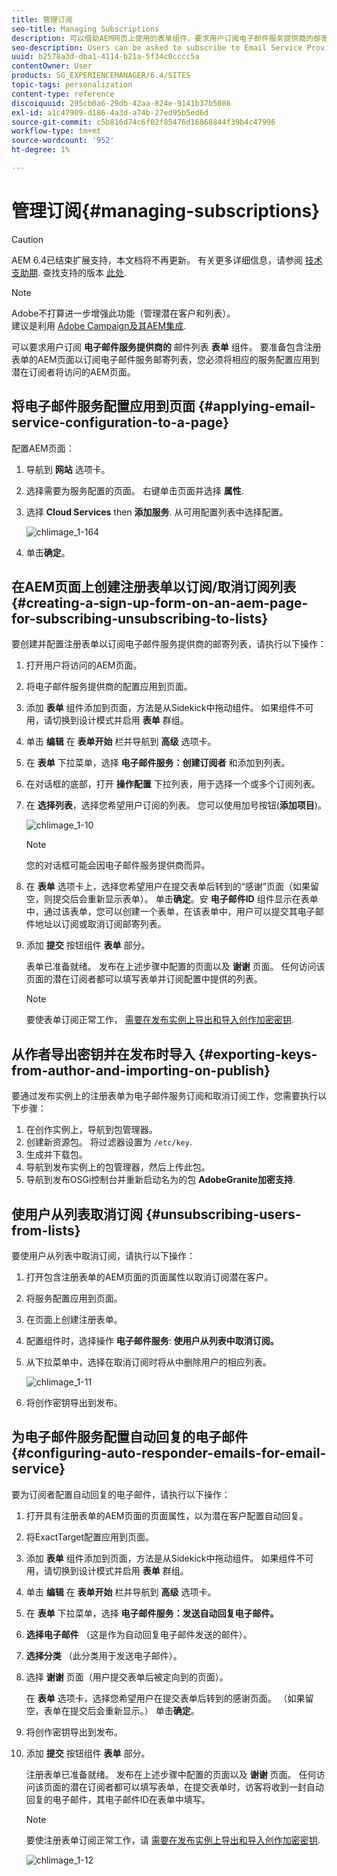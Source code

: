 ```yaml
---
title: 管理订阅
seo-title: Managing Subscriptions
description: 可以借助AEM网页上使用的表单组件，要求用户订阅电子邮件服务提供商的邮寄列表。 要准备包含注册表单的AEM页面以订阅电子邮件服务邮寄列表，您必须将相应的服务配置应用到潜在订阅者将访问的AEM页面。
seo-description: Users can be asked to subscribe to Email Service Provider's mailing lists with the help of the Form component used on an AEM web page. To prepare an AEM page with a sign-up form for subscription to your e-mail service mailing lists, you must apply the corresponding service configuration to the AEM page that the potential subscriber will visit.
uuid: b2578a3d-dba1-4114-b21a-5f34c0cccc5a
contentOwner: User
products: SG_EXPERIENCEMANAGER/6.4/SITES
topic-tags: personalization
content-type: reference
discoiquuid: 295cb0a6-29db-42aa-824e-9141b37b5086
exl-id: a1c47909-d186-4a3d-a74b-27ed95b5ed6d
source-git-commit: c5b816d74c6f02f85476d16868844f39b4c47996
workflow-type: tm+mt
source-wordcount: '952'
ht-degree: 1%

---
```


# 管理订阅{#managing-subscriptions}

>[!CAUTION]
>
>AEM 6.4已结束扩展支持，本文档将不再更新。 有关更多详细信息，请参阅 [技术支助期](https://helpx.adobe.com/cn/support/programs/eol-matrix.html). 查找支持的版本 [此处](https://experienceleague.adobe.com/docs/).

>[!NOTE]
>
>Adobe不打算进一步增强此功能（管理潜在客户和列表）。\
>建议是利用 [Adobe Campaign及其AEM集成](/help/sites-administering/campaign.md).

可以要求用户订阅 **电子邮件服务提供商的** 邮件列表 **表单** 组件。 要准备包含注册表单的AEM页面以订阅电子邮件服务邮寄列表，您必须将相应的服务配置应用到潜在订阅者将访问的AEM页面。

## 将电子邮件服务配置应用到页面 {#applying-email-service-configuration-to-a-page}

配置AEM页面：

1. 导航到 **网站** 选项卡。
1. 选择需要为服务配置的页面。 右键单击页面并选择 **属性**.

1. 选择 **Cloud Services** then **添加服务**. 从可用配置列表中选择配置。

   ![chlimage_1-164](assets/chlimage_1-164.png)

1. 单击&#x200B;**确定**。

## 在AEM页面上创建注册表单以订阅/取消订阅列表 {#creating-a-sign-up-form-on-an-aem-page-for-subscribing-unsubscribing-to-lists}

要创建并配置注册表单以订阅电子邮件服务提供商的邮寄列表，请执行以下操作：

1. 打开用户将访问的AEM页面。
1. 将电子邮件服务提供商的配置应用到页面。

1. 添加 **表单** 组件添加到页面，方法是从Sidekick中拖动组件。 如果组件不可用，请切换到设计模式并启用 **表单** 群组。
1. 单击 **编辑** 在 **表单开始** 栏并导航到 **高级** 选项卡。
1. 在 **表单** 下拉菜单，选择 **电子邮件服务：创建订阅者** 和添加到列表。
1. 在对话框的底部，打开 **操作配置** 下拉列表，用于选择一个或多个订阅列表。
1. 在 **选择列表**，选择您希望用户订阅的列表。 您可以使用加号按钮(**添加项目**)。

   ![chlimage_1-10](assets/chlimage_1-10.jpeg)

   >[!NOTE]
   >
   >您的对话框可能会因电子邮件服务提供商而异。

1. 在 **表单** 选项卡上，选择您希望用户在提交表单后转到的“感谢”页面（如果留空，则提交后会重新显示表单）。 单击&#x200B;**确定**。安 **电子邮件ID** 组件显示在表单中，通过该表单，您可以创建一个表单，在该表单中，用户可以提交其电子邮件地址以订阅或取消订阅邮寄列表。
1. 添加 **提交** 按钮组件 **表单** 部分。

   表单已准备就绪。 发布在上述步骤中配置的页面以及 **谢谢** 页面。 任何访问该页面的潜在订阅者都可以填写表单并订阅配置中提供的列表。

   >[!NOTE]
   >
   >要使表单订阅正常工作， [需要在发布实例上导出和导入创作加密密钥](#exporting-keys-from-author-and-importing-on-publish).

## 从作者导出密钥并在发布时导入 {#exporting-keys-from-author-and-importing-on-publish}

要通过发布实例上的注册表单为电子邮件服务订阅和取消订阅工作，您需要执行以下步骤：

1. 在创作实例上，导航到包管理器。
1. 创建新资源包。 将过滤器设置为 `/etc/key`.
1. 生成并下载包。
1. 导航到发布实例上的包管理器，然后上传此包。
1. 导航到发布OSGi控制台并重新启动名为的包 **AdobeGranite加密支持**.

## 使用户从列表取消订阅 {#unsubscribing-users-from-lists}

要使用户从列表中取消订阅，请执行以下操作：

1. 打开包含注册表单的AEM页面的页面属性以取消订阅潜在客户。
1. 将服务配置应用到页面。
1. 在页面上创建注册表单。
1. 配置组件时，选择操作 **电子邮件服务**: **使用户从列表中取消订阅。**
1. 从下拉菜单中，选择在取消订阅时将从中删除用户的相应列表。

   ![chlimage_1-11](assets/chlimage_1-11.jpeg)

1. 将创作密钥导出到发布。

## 为电子邮件服务配置自动回复的电子邮件 {#configuring-auto-responder-emails-for-email-service}

要为订阅者配置自动回复的电子邮件，请执行以下操作：

1. 打开具有注册表单的AEM页面的页面属性，以为潜在客户配置自动回复。
1. 将ExactTarget配置应用到页面。

1. 添加 **表单** 组件添加到页面，方法是从Sidekick中拖动组件。 如果组件不可用，请切换到设计模式并启用 **表单** 群组。
1. 单击 **编辑** 在 **表单开始** 栏并导航到 **高级** 选项卡。
1. 在 **表单** 下拉菜单，选择 **电子邮件服务：发送自动回复电子邮件。**
1. **选择电子邮件** （这是作为自动回复电子邮件发送的邮件）。

1. **选择分类** （此分类用于发送电子邮件）。
1. 选择 **谢谢** 页面（用户提交表单后被定向到的页面）。

   在 **表单** 选项卡，选择您希望用户在提交表单后转到的感谢页面。 （如果留空，表单在提交后会重新显示。） 单击&#x200B;**确定**。

1. 将创作密钥导出到发布。
1. 添加 **提交** 按钮组件 **表单** 部分。

   注册表单已准备就绪。 发布在上述步骤中配置的页面以及 **谢谢** 页面。 任何访问该页面的潜在订阅者都可以填写表单，在提交表单时，访客将收到一封自动回复的电子邮件，其电子邮件ID在表单中填写。

   >[!NOTE]
   >
   >要使注册表单订阅正常工作，请 [需要在发布实例上导出和导入创作加密密钥](#exporting-keys-from-author-and-importing-on-publish).

   ![chlimage_1-12](assets/chlimage_1-12.jpeg)

